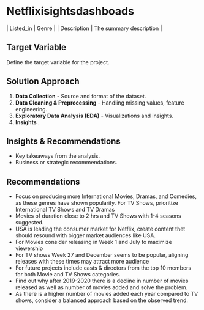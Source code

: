 # Netflixisightsdashboads
| Listed_in | Genre |
| Description | The summary description |

## Target Variable
Define the target variable for the project.

## Solution Approach
1. **Data Collection** - Source and format of the dataset.
2. **Data Cleaning & Preprocessing** - Handling missing values, feature engineering.
3. **Exploratory Data Analysis (EDA)** - Visualizations and insights.
4. **Insights** .


## Insights & Recommendations
- Key takeaways from the analysis.
- Business or strategic recommendations.
## Recommendations
- Focus on producing more International Movies, Dramas, and Comedies, as these genres have shown popularity. For TV Shows, prioritize International TV Shows and TV Dramas
- Movies of duration close to 2 hrs and TV Shows with 1-4 seasons suggested.
- USA is leading the consumer market for Netflix, create content thet should resound with bigger market audiences like USA.
- For Movies consider releasing in Week 1 and July to maximize viewership
- For TV shows Week 27 and December seems to be popular, aligning releases with these times may attract more audience
- For future projects include casts & directors from the top 10 members for both Movie and TV Shows categories.
- Find out why after 2019-2020 there is a decline in number of movies released as well as number of movies added and solve the problem.
- As there is a higher number of movies added each year compared to TV shows, consider a balanced approach based on the observed trend.
